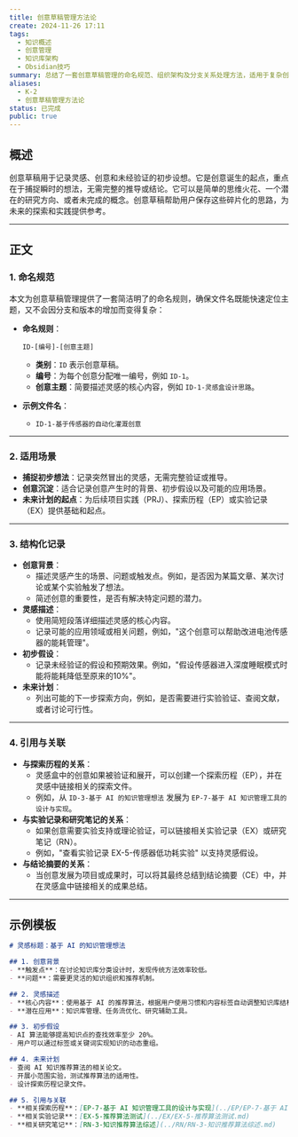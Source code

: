 ```yaml
---
title: 创意草稿管理方法论
create: 2024-11-26 17:11
tags:
  - 知识概述
  - 创意管理
  - 知识库架构
  - Obsidian技巧
summary: 总结了一套创意草稿管理的命名规范、组织架构及分支关系处理方法，适用于复杂创意记录。
aliases:
  - K-2
  - 创意草稿管理方法论
status: 已完成
public: true
---
```

## 概述

创意草稿用于记录灵感、创意和未经验证的初步设想。它是创意诞生的起点，重点在于捕捉瞬时的想法，无需完整的推导或结论。它可以是简单的思维火花、一个潜在的研究方向、或者未完成的概念。创意草稿帮助用户保存这些碎片化的思路，为未来的探索和实践提供参考。

---

## 正文

### 1. 命名规范

本文为创意草稿管理提供了一套简洁明了的命名规则，确保文件名既能快速定位主题，又不会因分支和版本的增加而变得复杂：

- **命名规则**：
    
    ```
	ID-[编号]-[创意主题]
    ```
    
    - **类别**：`ID` 表示创意草稿。
    - **编号**：为每个创意分配唯一编号，例如 `ID-1`。
	- **创意主题**：简要描述灵感的核心内容，例如 `ID-1-灵感盒设计思路`。
- **示例文件名**：
	- `ID-1-基于传感器的自动化灌溉创意`

---

### 2. **适用场景**

- **捕捉初步想法**：记录突然冒出的灵感，无需完整验证或推导。
- **创意沉淀**：适合记录创意产生时的背景、初步假设以及可能的应用场景。
- **未来计划的起点**：为后续项目实践（PRJ）、探索历程（EP）或实验记录（EX）提供基础和起点。

---

### 3. **结构化记录**

- **创意背景**：
    - 描述灵感产生的场景、问题或触发点。例如，是否因为某篇文章、某次讨论或某个实验触发了想法。
    - 简述创意的重要性，是否有解决特定问题的潜力。
- **灵感描述**：
    - 使用简短段落详细描述灵感的核心内容。
    - 记录可能的应用领域或相关问题，例如，"这个创意可以帮助改进电池传感器的能耗管理"。
- **初步假设**：
    - 记录未经验证的假设和预期效果。例如，"假设传感器进入深度睡眠模式时能将能耗降低至原来的10%"。
- **未来计划**：
    - 列出可能的下一步探索方向，例如，是否需要进行实验验证、查阅文献，或者讨论可行性。

---

### 4. **引用与关联**

- **与探索历程的关系**：
    - 灵感盒中的创意如果被验证和展开，可以创建一个探索历程（EP），并在灵感中链接相关的探索文件。
    - 例如，从 `ID-3-基于 AI 的知识管理想法` 发展为 `EP-7-基于 AI 知识管理工具的设计与实现`。
- **与实验记录和研究笔记的关系**：
    - 如果创意需要实验支持或理论验证，可以链接相关实验记录（EX）或研究笔记（RN）。
    - 例如，"查看实验记录 EX-5-传感器低功耗实验" 以支持灵感假设。
- **与结论摘要的关系**：
    - 当创意发展为项目或成果时，可以将其最终总结到结论摘要（CE）中，并在灵感盒中链接相关的成果总结。

---

## 示例模板

```markdown
# 灵感标题：基于 AI 的知识管理想法

## 1. 创意背景
- **触发点**：在讨论知识库分类设计时，发现传统方法效率较低。
- **问题**：需要更灵活的知识组织和推荐机制。

## 2. 灵感描述
- **核心内容**：使用基于 AI 的推荐算法，根据用户使用习惯和内容标签自动调整知识库结构。
- **潜在应用**：知识库管理、任务流优化、研究辅助工具。

## 3. 初步假设
- AI 算法能够提高知识点的查找效率至少 20%。
- 用户可以通过标签或关键词实现知识的动态重组。

## 4. 未来计划
- 查阅 AI 知识推荐算法的相关论文。
- 开展小范围实验，测试推荐算法的适用性。
- 设计探索历程记录文件。

## 5. 引用与关联
- **相关探索历程**：[EP-7-基于 AI 知识管理工具的设计与实现](../EP/EP-7-基于 AI 知识管理工具的设计与实现.md)
- **相关实验记录**：[EX-5-推荐算法测试](../EX/EX-5-推荐算法测试.md)
- **相关研究笔记**：[RN-3-知识推荐算法综述](../RN/RN-3-知识推荐算法综述.md)

```